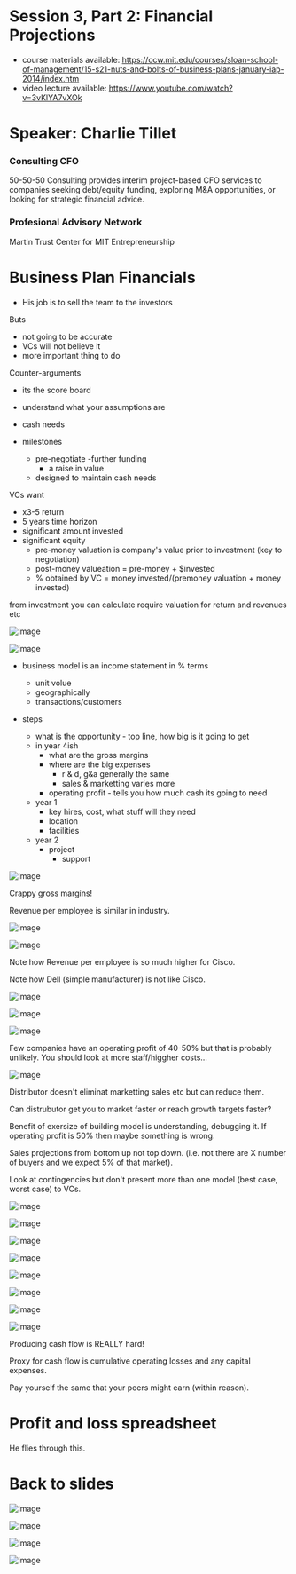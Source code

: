 

# Session 3, Part 2: Financial Projections

* course materials available: https://ocw.mit.edu/courses/sloan-school-of-management/15-s21-nuts-and-bolts-of-business-plans-january-iap-2014/index.htm
* video lecture available: https://www.youtube.com/watch?v=3vKlYA7vXOk

# Speaker: Charlie Tillet


### Consulting CFO
50-50-50 Consulting provides interim project-based CFO services to companies seeking debt/equity funding, exploring M&A opportunities, or looking for strategic financial advice.

### Profesional Advisory Network
Martin Trust Center for MIT Entrepreneurship


# Business Plan Financials


- His job is to sell the team to the investors

Buts
- not going to be accurate
- VCs will not believe it
- more important thing to do

Counter-arguments
- its the score board
- understand what your assumptions are
- cash needs

- milestones
	- pre-negotiate 
		-further funding
		- a raise in value
	- designed to maintain cash needs


VCs want
- x3-5 return
- 5 years time horizon
- significant amount invested
- significant equity
	- pre-money valuation is company's value prior to investment (key to negotiation)
	- post-money valueation = pre-money + $invested
	- % obtained by VC = money invested/(premoney valuation + money invested)

from investment you can calculate require valuation for return and revenues etc

![image](https://user-images.githubusercontent.com/62838185/152062811-94e69523-c1b3-4870-9cf1-59f46c567fa5.png)

![image](https://user-images.githubusercontent.com/62838185/152063120-d23badcb-585f-4829-bbd3-dc9bec6bc82f.png)


- business model is an income statement in % terms
	- unit volue
	- geographically
	- transactions/customers


- steps
	- what is the opportunity - top line, how big is it going to get
	- in year 4ish 
		- what are the gross margins
		- where are the big expenses
			- r & d, g&a generally the same
			- sales & marketting varies more
		- operating profit - tells you how much cash its going to need
	- year 1
		- key hires, cost, what stuff will they need
		- location
		- facilities
	- year 2
		- project 
			- support



![image](https://user-images.githubusercontent.com/62838185/152057148-8cb1d1ae-5db0-4ec4-b93b-f76fb4a522ea.png)

Crappy gross margins!

Revenue per employee is similar in industry.

![image](https://user-images.githubusercontent.com/62838185/152057394-76f9bffd-22eb-4e27-b6cb-f1db03646558.png)

![image](https://user-images.githubusercontent.com/62838185/152057523-0e8d9dc7-ae3a-42c7-a334-bd3d6ff15a74.png)

Note how Revenue per employee is so much higher for Cisco.

Note how Dell (simple manufacturer) is not like Cisco.

![image](https://user-images.githubusercontent.com/62838185/152057677-fe2e2f3d-5f44-4219-ab29-6cae5ebb8397.png)

![image](https://user-images.githubusercontent.com/62838185/152057756-13d09529-1688-4442-ba8e-55225af42f0e.png)

![image](https://user-images.githubusercontent.com/62838185/152058000-024bf288-0f13-49e1-bfbb-d7aafb23ba0a.png)

Few companies have an operating profit of 40-50% but that is probably unlikely. You should look at more staff/higgher costs...

![image](https://user-images.githubusercontent.com/62838185/152058361-819fd7f8-6c14-4992-a1e6-ddd5590a2485.png)

Distributor doesn't eliminat marketting sales etc but can reduce them.

Can distrubutor get you to market faster or reach growth targets faster?

Benefit of exersize of building model is understanding, debugging it. If operating profit is 50% then maybe something is wrong.

Sales projections from bottom up not top down. (i.e. not there are X number of buyers and we expect 5% of that market).

Look at contingencies but don't present more than one model (best case, worst case) to VCs.

![image](https://user-images.githubusercontent.com/62838185/152058996-26ddf363-d694-4948-a2a2-d9afcba61a59.png)

![image](https://user-images.githubusercontent.com/62838185/152059083-af127a72-7b5c-42ac-9998-af7d420c4dd5.png)

![image](https://user-images.githubusercontent.com/62838185/152059414-b8cf4d7e-2d6e-49c9-bdb2-0095846917d6.png)

![image](https://user-images.githubusercontent.com/62838185/152059467-4f8f26e7-03ec-4162-97ef-5b9f4829e756.png)

![image](https://user-images.githubusercontent.com/62838185/152059610-6c5b7bdb-2d63-4e7f-89c8-35254944e914.png)

![image](https://user-images.githubusercontent.com/62838185/152059671-632ae4d0-9edd-4ee8-a1bb-7aceba33bfc3.png)

![image](https://user-images.githubusercontent.com/62838185/152059715-e2078fdb-df00-4d7f-b683-4f423f5f290d.png)

![image](https://user-images.githubusercontent.com/62838185/152059760-9e0f75f5-5bed-4a15-80b5-4ad16734285e.png)

Producing cash flow is REALLY hard!

Proxy for cash flow is cumulative operating losses and any capital expenses.

Pay yourself the same that your peers might earn (within reason).

# Profit and loss spreadsheet

He flies through this.

# Back to slides

![image](https://user-images.githubusercontent.com/62838185/152061754-2d03ac6e-cdba-4bcc-83a2-9ac23c12d004.png)

![image](https://user-images.githubusercontent.com/62838185/152061796-d49e438a-0cd4-4c48-b307-4050bc80bccd.png)

![image](https://user-images.githubusercontent.com/62838185/152061865-f89af941-2f4d-4458-b89d-4dd3763e36f2.png)

![image](https://user-images.githubusercontent.com/62838185/152061983-06a8ad80-2345-44fd-a5df-1e76660a8010.png)














